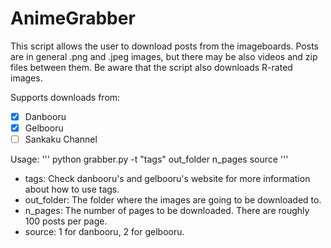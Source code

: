 # AnimeGrabber
This script allows the user to download posts from the imageboards.
Posts are in general .png and .jpeg images, but there may be also videos and zip files between them. 
Be aware that the script also downloads R-rated images.

Supports downloads from:
- [x] Danbooru
- [x] Gelbooru
- [ ] Sankaku Channel

Usage: 
'''
python grabber.py -t "tags" out_folder n_pages source
'''

- tags: Check danbooru's and gelbooru's website for more information about how to use tags.
- out_folder: The folder where the images are going to be downloaded to.
- n_pages: The number of pages to be downloaded. There are roughly 100 posts per page.
- source: 1 for danbooru, 2 for gelbooru. 
